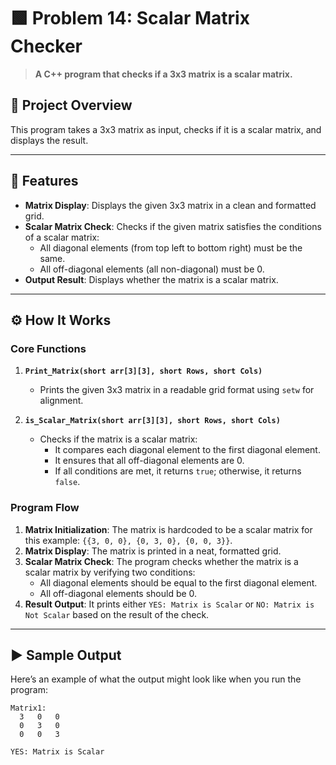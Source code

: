 # 🟩 Problem 14: Scalar Matrix Checker 

> **A C++ program that checks if a 3x3 matrix is a scalar matrix.**

## 📘 Project Overview
This program takes a 3x3 matrix as input, checks if it is a scalar matrix, and displays the result.

---

## 🌟 Features
- **Matrix Display**: Displays the given 3x3 matrix in a clean and formatted grid.
- **Scalar Matrix Check**: Checks if the given matrix satisfies the conditions of a scalar matrix:
  - All diagonal elements (from top left to bottom right) must be the same.
  - All off-diagonal elements (all non-diagonal) must be 0.
- **Output Result**: Displays whether the matrix is a scalar matrix.

---

## ⚙️ How It Works

### Core Functions
1. **`Print_Matrix(short arr[3][3], short Rows, short Cols)`**
   - Prints the given 3x3 matrix in a readable grid format using `setw` for alignment.

2. **`is_Scalar_Matrix(short arr[3][3], short Rows, short Cols)`**
   - Checks if the matrix is a scalar matrix:
     - It compares each diagonal element to the first diagonal element.
     - It ensures that all off-diagonal elements are 0.
     - If all conditions are met, it returns `true`; otherwise, it returns `false`.

### Program Flow
1. **Matrix Initialization**: The matrix is hardcoded to be a scalar matrix for this example: `{{3, 0, 0}, {0, 3, 0}, {0, 0, 3}}`.
2. **Matrix Display**: The matrix is printed in a neat, formatted grid.
3. **Scalar Matrix Check**: The program checks whether the matrix is a scalar matrix by verifying two conditions:
   - All diagonal elements should be equal to the first diagonal element.
   - All off-diagonal elements should be 0.
4. **Result Output**: It prints either `YES: Matrix is Scalar` or `NO: Matrix is Not Scalar` based on the result of the check.

---

## ▶️ Sample Output
Here’s an example of what the output might look like when you run the program:

```plaintext
Matrix1:
  3   0   0 
  0   3   0 
  0   0   3 

YES: Matrix is Scalar
